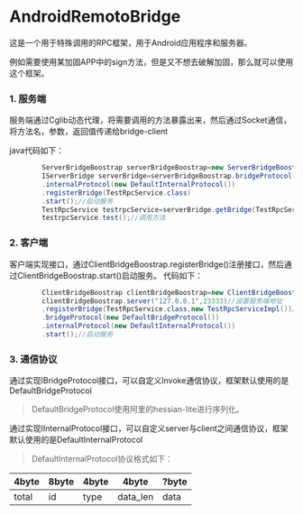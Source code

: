 # AndroidRemotoBridge

这是一个用于特殊调用的RPC框架，用于Android应用程序和服务器。

例如需要使用某加固APP中的sign方法，但是又不想去破解加固，那么就可以使用这个框架。

### 1. 服务端

服务端通过Cglib动态代理，将需要调用的方法暴露出来，然后通过Socket通信，将方法名，参数，返回值传递给bridge-client

java代码如下：

```java
        ServerBridgeBoostrap serverBridgeBoostrap=new ServerBridgeBoostrap();
        IServerBridge serverBridge=serverBridgeBoostrap.bridgeProtocol(new DefaultBridgeProtocol())
        .internalProtocol(new DefaultInternalProtocol())
        .registerBridge(TestRpcService.class)
        .start();//启动服务
        TestRpcService testrpcService=serverBridge.getBridge(TestRpcService.class);//获取代理对象
        testrpcService.test();//调用方法
```

### 2. 客户端

客户端实现接口，通过ClientBridgeBoostrap.registerBridge()注册接口，然后通过ClientBridgeBoostrap.start()启动服务。
代码如下：

```java
        ClientBridgeBoostrap clientBridgeBoostrap=new ClientBridgeBoostrap();
        clientBridgeBoostrap.server("127.0.0.1",23333)//设置服务端地址
        .registerBridge(TestRpcService.class,new TestRpcServiceImpl())//注册接口
        .bridgeProtocol(new DefaultBridgeProtocol())
        .internalProtocol(new DefaultInternalProtocol())
        .start();//启动服务
```

### 3. 通信协议
通过实现IBridgeProtocol接口，可以自定义Invoke通信协议，框架默认使用的是DefaultBridgeProtocol
>DefaultBridgeProtocol使用阿里的hessian-lite进行序列化。
> 
通过实现IInternalProtocol接口，可以自定义server与client之间通信协议，框架默认使用的是DefaultInternalProtocol
>DefaultInternalProtocol协议格式如下：
> 
| 4byte | 8byte | 4byte | 4byte    | ?byte |
|-------|-------|-------|----------|-------|
| total | id    | type  | data_len | data  |
> 

